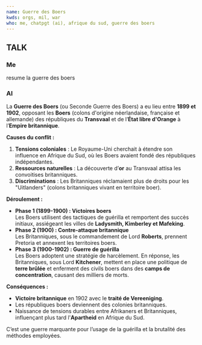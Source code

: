 ```yaml
---
name: Guerre des Boers
kwds: orgs, mil, war
who: me, chatpgt (ai), afrique du sud, guerre des boers
---
```



## TALK

### Me

resume la guerre des boers

### AI

La **Guerre des Boers** (ou Seconde Guerre des Boers) a eu lieu entre **1899 et 1902**, opposant les **Boers** (colons d'origine néerlandaise, française et allemande) des républiques du **Transvaal** et de l’**État libre d'Orange** à l’**Empire britannique**.  

**Causes du conflit :**  
1. **Tensions coloniales** : Le Royaume-Uni cherchait à étendre son influence en Afrique du Sud, où les Boers avaient fondé des républiques indépendantes.  
2. **Ressources naturelles** : La découverte d’**or** au Transvaal attisa les convoitises britanniques.  
3. **Discriminations** : Les Britanniques réclamaient plus de droits pour les "Uitlanders" (colons britanniques vivant en territoire boer).  

**Déroulement :**  
- **Phase 1 (1899-1900) : Victoires boers**  
  Les Boers utilisent des tactiques de guérilla et remportent des succès initiaux, assiégeant les villes de **Ladysmith, Kimberley et Mafeking**.  
- **Phase 2 (1900) : Contre-attaque britannique**  
  Les Britanniques, sous le commandement de Lord **Roberts**, prennent Pretoria et annexent les territoires boers.  
- **Phase 3 (1900-1902) : Guerre de guérilla**  
  Les Boers adoptent une stratégie de harcèlement. En réponse, les Britanniques, sous Lord **Kitchener**, mettent en place une politique de **terre brûlée** et enferment des civils boers dans des **camps de concentration**, causant des milliers de morts.  

**Conséquences :**  
- **Victoire britannique** en 1902 avec le **traité de Vereeniging**.  
- Les républiques boers deviennent des colonies britanniques.  
- Naissance de tensions durables entre Afrikaners et Britanniques, influençant plus tard l'**Apartheid** en Afrique du Sud.  

C’est une guerre marquante pour l’usage de la guérilla et la brutalité des méthodes employées.
